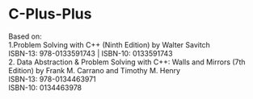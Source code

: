 # C-Plus-Plus

Based on:  
1.Problem Solving with C++ (Ninth Edition) by Walter Savitch  
  ISBN-13: 978-0133591743 | ISBN-10: 0133591743  
2. Data Abstraction & Problem Solving with C++: Walls and Mirrors (7th Edition) by Frank M. Carrano and‎ Timothy M. Henry  
  ISBN-13: 978-0134463971  
  ISBN-10: 0134463978  

